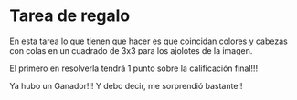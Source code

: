 # Tarea de regalo

En esta tarea lo que tienen que hacer es que coincidan colores y cabezas con colas en un cuadrado de 3x3 para los ajolotes de la imagen.

El primero en resolverla tendrá 1 punto sobre la calificación final!!! 

Ya hubo un Ganador!!! Y debo decir, me sorprendió bastante!! 
